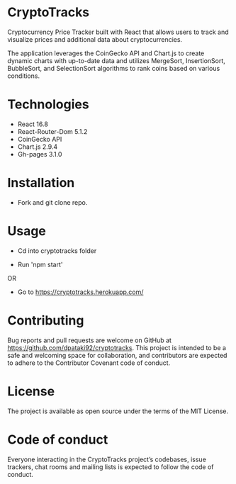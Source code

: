 # CryptoTracks

Cryptocurrency Price Tracker built with React that allows users to track and visualize prices and additional data about cryptocurrencies. 

The application leverages the CoinGecko API and Chart.js to create dynamic charts with up-to-date data and utilizes MergeSort, InsertionSort, BubbleSort, and SelectionSort algorithms to rank coins based on various conditions. 

# Technologies

- React 16.8
- React-Router-Dom 5.1.2
- CoinGecko API
- Chart.js 2.9.4
- Gh-pages 3.1.0

# Installation

- Fork and git clone repo. 

# Usage

- Cd into cryptotracks folder

- Run 'npm start'  

OR

- Go to https://cryptotracks.herokuapp.com/

# Contributing

Bug reports and pull requests are welcome on GitHub at https://github.com/dpataki92/cryptotracks. This project is intended to be a safe and welcoming space for collaboration, and contributors are expected to adhere to the Contributor Covenant code of conduct.

# License

The project is available as open source under the terms of the MIT License.

# Code of conduct

Everyone interacting in the CryptoTracks project’s codebases, issue trackers, chat rooms and mailing lists is expected to follow the code of conduct.